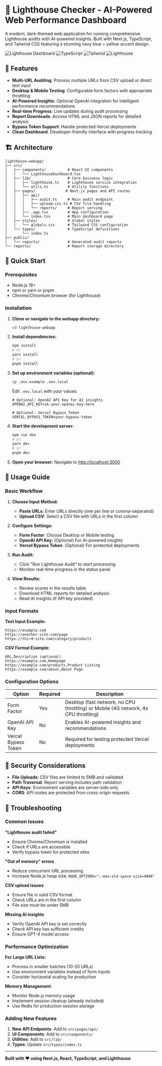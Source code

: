 # 🌊 **Lighthouse Checker** - AI-Powered Web Performance Dashboard

A modern, dark-themed web application for running comprehensive Lighthouse audits with AI-powered insights. Built with Next.js, TypeScript, and Tailwind CSS featuring a stunning navy blue + yellow accent design.

![Lighthouse Dashboard](https://img.shields.io/badge/Next.js-14-black?style=for-the-badge&logo=next.js)
![TypeScript](https://img.shields.io/badge/TypeScript-5.2-blue?style=for-the-badge&logo=typescript)
![Tailwind](https://img.shields.io/badge/Tailwind-3.3-06B6D4?style=for-the-badge&logo=tailwindcss)
![Lighthouse](https://img.shields.io/badge/Lighthouse-13.0-F44B21?style=for-the-badge&logo=lighthouse)

## 🌟 Features

- **Multi-URL Auditing**: Process multiple URLs from CSV upload or direct text input
- **Desktop & Mobile Testing**: Configurable form factors with appropriate throttling
- **AI-Powered Insights**: Optional OpenAI integration for intelligent performance recommendations
- **Real-time Progress**: Live updates during audit processing
- **Report Downloads**: Access HTML and JSON reports for detailed analysis
- **Bypass Token Support**: Handle protected Vercel deployments
- **Clean Dashboard**: Developer-friendly interface with progress tracking

## 🏗️ Architecture

```
lighthouse-webapp/
├── src/
│   ├── components/          # React UI components
│   │   └── LighthouseDashboard.tsx
│   ├── lib/                 # Core business logic
│   │   ├── lighthouse.ts    # Lighthouse service integration
│   │   └── utils.ts         # Utility functions
│   ├── pages/              # Next.js pages and API routes
│   │   ├── api/
│   │   │   ├── audit.ts     # Main audit endpoint
│   │   │   ├── upload-csv.ts # CSV file handling
│   │   │   └── reports/     # Report serving
│   │   ├── _app.tsx         # App configuration
│   │   └── index.tsx        # Main dashboard page
│   ├── styles/              # Global styles
│   │   └── globals.css      # Tailwind CSS configuration
│   └── types/               # TypeScript definitions
│       └── index.ts
├── public/
│   └── reports/             # Generated audit reports
└── reports/                 # Report storage directory
```

## 🚀 Quick Start

### Prerequisites

- Node.js 18+ 
- npm or yarn or pnpm
- Chrome/Chromium browser (for Lighthouse)

### Installation

1. **Clone or navigate to the webapp directory:**
   ```bash
   cd lighthouse-webapp
   ```

2. **Install dependencies:**
   ```bash
   npm install
   # or
   yarn install
   # or
   pnpm install
   ```

3. **Set up environment variables (optional):**
   ```bash
   cp .env.example .env.local
   ```
   
   Edit `.env.local` with your values:
   ```env
   # Optional: OpenAI API Key for AI insights
   OPENAI_API_KEY=sk-your-openai-key-here
   
   # Optional: Vercel Bypass Token
   VERCEL_BYPASS_TOKEN=your-bypass-token
   ```

4. **Start the development server:**
   ```bash
   npm run dev
   # or
   yarn dev
   # or
   pnpm dev
   ```

5. **Open your browser:**
   Navigate to [http://localhost:3000](http://localhost:3000)

## 🎯 Usage Guide

### Basic Workflow

1. **Choose Input Method:**
   - **Paste URLs**: Enter URLs directly (one per line or comma-separated)
   - **Upload CSV**: Select a CSV file with URLs in the first column

2. **Configure Settings:**
   - **Form Factor**: Choose Desktop or Mobile testing
   - **OpenAI API Key**: (Optional) For AI-powered insights
   - **Vercel Bypass Token**: (Optional) For protected deployments

3. **Run Audit:**
   - Click "Run Lighthouse Audit" to start processing
   - Monitor real-time progress in the status panel

4. **View Results:**
   - Review scores in the results table
   - Download HTML reports for detailed analysis
   - Read AI insights (if API key provided)

### Input Formats

**Text Input Example:**
```
https://example.com
https://another-site.com/page
https://third-site.com/category/products
```

**CSV Format Example:**
```csv
URL,Description (optional)
https://example.com,Homepage
https://example.com/products,Product Listing
https://example.com/about,About Page
```

### Configuration Options

| Option | Required | Description |
|--------|----------|-------------|
| Form Factor | Yes | Desktop (fast network, no CPU throttling) or Mobile (4G network, 4x CPU throttling) |
| OpenAI API Key | No | Enables AI-powered insights and recommendations |
| Vercel Bypass Token | No | Required for testing protected Vercel deployments |


## 🔐 Security Considerations

- **File Uploads**: CSV files are limited to 5MB and validated
- **Path Traversal**: Report serving includes path validation
- **API Keys**: Environment variables are server-side only
- **CORS**: API routes are protected from cross-origin requests

## 🐛 Troubleshooting

### Common Issues

**"Lighthouse audit failed"**
- Ensure Chrome/Chromium is installed
- Check if URLs are accessible
- Verify bypass token for protected sites

**"Out of memory" errors**
- Reduce concurrent URL processing
- Increase Node.js heap size: `NODE_OPTIONS="--max-old-space-size=4096"`

**CSV upload issues**
- Ensure file is valid CSV format
- Check URLs are in the first column
- File size must be under 5MB

**Missing AI insights**
- Verify OpenAI API key is set correctly
- Check API key has sufficient credits
- Ensure GPT-4 model access

### Performance Optimization

**For Large URL Lists:**
- Process in smaller batches (10-20 URLs)
- Use environment variables instead of form inputs
- Consider horizontal scaling for production

**Memory Management:**
- Monitor Node.js memory usage
- Implement session cleanup (already included)
- Use Redis for production session storage


### Adding New Features

1. **New API Endpoints**: Add to `src/pages/api/`
2. **UI Components**: Add to `src/components/`
3. **Utilities**: Add to `src/lib/`
4. **Types**: Update `src/types/index.ts`

---

**Built with ❤️ using Next.js, React, TypeScript, and Lighthouse**